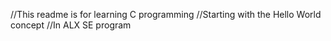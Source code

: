 //This readme is for learning C programming
//Starting with the Hello World concept
//In ALX SE program
